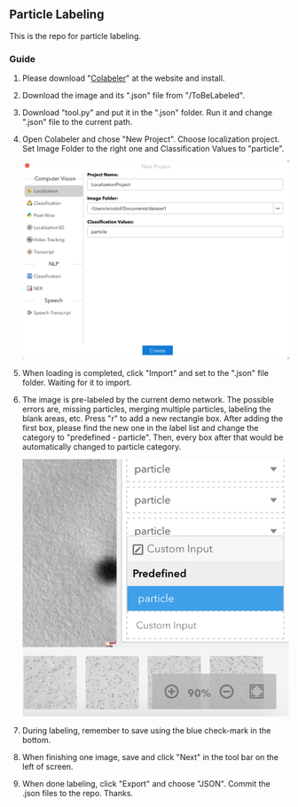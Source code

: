 ## Particle Labeling

This is the repo for particle labeling.

### Guide

1. Please download "[Colabeler](colabeler.com)" at the website and install.

2. Download the image and its ".json" file from "/ToBeLabeled".

3. Download "tool.py" and put it in the ".json" folder. Run it and change ".json" file to the current path.

4. Open Colabeler and chose "New Project". Choose localization project. Set Image Folder to the right one and Classification Values to "particle".

   ![](readmeImg/p1.png)

5. When loading is completed, click "Import" and set to the ".json" file folder. Waiting for it to import.

6. The image is pre-labeled by the current demo network. The possible errors are, missing particles, merging multiple particles, labeling the blank areas, etc. Press "r" to add a new rectangle box. After adding the first box, please find the new one in the label list and change the category to "predefined - particle". Then, every box after that would be automatically changed to particle category.

   ![](readmeImg/p2.png)

7. During labeling, remember to save using the blue check-mark in the bottom.

8. When finishing one image, save and click "Next" in the tool bar on the left of screen.

9. When done labeling, click "Export" and choose "JSON". Commit the .json files to the repo. Thanks.

